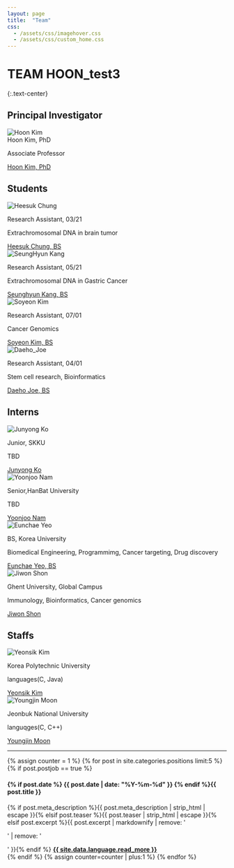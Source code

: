 ```yaml
---
layout: page
title:  "Team"
css:
  - /assets/css/imagehover.css
  - /assets/css/custom_home.css
---
```

  
# **TEAM HOON_test3**
{:.text-center}

## Principal Investigator

<div class="row"><div class="col-sm-12">
<div class="holder smooth">
    <img src="{{ site.url }}/assets/img/people/Profile-184998_Kim_H.jpg" alt="Hoon Kim" />
    <div class="go-top">
        Hoon Kim, PhD
        <p>Associate Professor</p>
        <span class="social-icons"><a href="{{ site.url }}/about"  class="social-icons" target="_blank" title="About"> <i class="fa fa-user"></i></a><a href="https://twitter.com/{{ site.owner.twitter }}"  class="social-icons" target="_blank" title="Follow @wisekh6"> <i class="fa fa-twitter"></i></a><a href="{{ site.url }}/contact"  class="social-icons" title="Contact"> <i class="fa fa-envelope"></i></a></span>
    </div>
    <div class="phototag"><a href="{{ site.url }}/about">Hoon Kim, PhD</a></div>
</div>
</div></div>


## Students

<div class="row"><div class="col-sm-4">
<div class="holder smooth">
    <img src="{{ site.url }}/assets/img/people/hs_jung.jpg" alt="Heesuk Chung" />
    <div class="go-top">
        <p>Research Assistant, 03/21</p>
        <p>Extrachromosomal DNA in brain tumor</p>
        <span class="social-icons"><a href="{{ site.url }}/people/hs_chung/"  class="social-icons" target="_blank" title="About"> <i class="fa fa-user"></i></a></span>
    </div>
    <div class="phototag"><a href="{{ site.url }}/people/hs_chung">Heesuk Chung, BS</a></div>
</div></div>
</div>

<div class="row"><div class="col-sm-4">
<div class="holder smooth">
    <img src="{{ site.url }}/assets/img/people/SeungHyun_Kang.png" alt="SeungHyun Kang" />
    <div class="go-top">
        <p>Research Assistant, 05/21</p>
        <p>Extrachromosomal DNA in Gastric Cancer</p>
        <span class="social-icons"><a href="{{ site.url }}/people/sk_kang/"  class="social-icons" target="_blank" title="About"> <i class="fa fa-user"></i></a></span>
    </div>
    <div class="phototag"><a href="{{ site.url }}/people/sk_kang">Seunghyun Kang, BS</a></div>
</div></div>
</div>

<div class="row"><div class="col-sm-4">
<div class="holder smooth">
    <img src="{{ site.url }}/assets/img/people/sy_kim.jpg" alt="Soyeon Kim" />
    <div class="go-top">
        <p>Research Assistant, 07/01</p>
        <p>Cancer Genomics</p>
        <span class="social-icons"><a href="{{ site.url }}/people/sy_kim/"  class="social-icons" target="_blank" title="About"> <i class="fa fa-user"></i></a></span>
    </div>
    <div class="phototag"><a href="{{ site.url }}/people/sy_kim">Soyeon Kim, BS</a></div>
</div></div>
</div>

<div class="row"><div class="col-sm-4">
<div class="holder smooth">
    <img src="{{ site.url }}/assets/img/people/dh_joe.png" alt="Daeho_Joe" />
    <div class="go-top">
        <p>Research Assistant, 04/01</p>
        <p>Stem cell research, Bioinformatics</p>
        <span class="social-icons"><a href="{{ site.url }}/people/dh_joe/"  class="social-icons" target="_blank" title="About"> <i class="fa fa-user"></i></a></span>
    </div>
    <div class="phototag"><a href="{{ site.url }}/people/dh_joe">Daeho Joe, BS</a></div>
</div></div>
</div>

 
## Interns

<div class="row"><div class="col-sm-4">
<div class="holder smooth">
    <img src="{{ site.url }}/assets/img/people/jy_ko.png" alt="Junyong Ko" />
    <div class="go-top">
        <p>Junior, SKKU</p>
        <p>TBD</p>
        <span class="social-icons"><a href="{{ site.url }}/people/jy_ko/"  class="social-icons" target="_blank" title="About"> <i class="fa fa-user"></i></a></span>
    </div>
    <div class="phototag"><a href="{{ site.url }}/people/jy_ko">Junyong Ko</a></div>
</div></div>
</div>

<div class="row"><div class="col-sm-4">
<div class="holder smooth">
    <img src="{{ site.url }}/assets/img/people/yj_nam.jpg" alt="Yoonjoo Nam" />
    <div class="go-top">
        <p>Senior,HanBat University</p>
        <p>TBD</p>
        <span class="social-icons"><a href="{{ site.url }}/people/yj_nam/"  class="social-icons" target="_blank" title="About"> <i class="fa fa-user"></i></a></span>
    </div>
    <div class="phototag"><a href="{{ site.url }}/people/yj_nam">Yoonjoo Nam</a></div>
</div></div>
</div>

<div class="row"><div class="col-sm-4">
<div class="holder smooth">
    <img src="{{ site.url }}/assets/img/people/ec_yeo.png" alt="Eunchae Yeo" />
    <div class="go-top">
        <p>BS, Korea University</p>
        <p>Biomedical Engineering, Programmimg, Cancer targeting, Drug discovery</p>
        <span class="social-icons"><a href="{{ site.url }}/people/ec_yeo"  class="social-icons" target="_blank" title="About"> <i class="fa fa-user"></i></a></span>
    </div>
   <div class="phototag"><a href="{{ site.url }}/people/ec_yeo">Eunchae Yeo, BS</a></div>
</div></div>
</div>

<div class="row"><div class="col-sm-4">
<div class="holder smooth">
    <img src="{{ site.url }}/assets/img/people/jw_shon.png" alt="Jiwon Shon" />
    <div class="go-top">
        <p>Ghent University, Global Campus</p>
        <p>Immunology, Bioinformatics, Cancer genomics</p>
        <span class="social-icons"><a href="{{ site.url }}/people/jw_shon"  class="social-icons" target="_blank" title="About"> <i class="fa fa-user"></i></a></span>
    </div>
    <div class="phototag"><a href="{{ site.url }}/people/jw_shon">Jiwon Shon</a></div>
</div></div>
</div>


## Staffs

<div class="row"><div class="col-sm-4">
<div class="holder smooth">
    <img src="{{ site.url }}/assets/img/people/ys_kim.png" alt="Yeonsik Kim" />
    <div class="go-top">
        <p>Korea Polytechnic University</p>
        <p>languages(C, Java)</p>
        <span class="social-icons"><a href="{{ site.url }}/people/ys_kim/"  class="social-icons" target="_blank" title="About"> <i class="fa fa-user"></i></a></span>
    </div>
    <div class="phototag"><a href="{{ site.url }}/people/ys_kim">Yeonsik Kim</a></div>
</div></div>
</div>

<div class="row"><div class="col-sm-4">
<div class="holder smooth">
    <img src="{{ site.url }}/assets/img/people/yj_moon.png" alt="Youngjin Moon" />
    <div class="go-top">
        <p>Jeonbuk National University</p>
        <p>languqges(C, C++)</p>
        <span class="social-icons"><a href="{{ site.url }}/people/yj_moon/"  class="social-icons" target="_blank" title="About"> <i class="fa fa-user"></i></a></span>
    </div>
    <div class="phototag"><a href="{{ site.url }}/people/yj_moon">Youngjin Moon</a></div>
</div></div>
</div>


<!-- Open Positions, if any, will populate here -->

<div class="row">
<div id="accordion col-sm-12"><hr class="small"></div>
<div id="accordion col-sm-12">
<div id="accordion">
  {% assign counter = 1 %}
  {% for post in site.categories.positions limit:5 %}
  {% if post.postjob == true %}
  <h4><i class="iconfont"></i> {% if post.date %}<time class="icon-calendar pr20" datetime='{{ post.date | date: "%Y-%m-%d" }}' itemprop="datePublished"> {{ post.date | date: "%Y-%m-%d" }}</time> {% endif %}{{ post.title }}</h4>
    <div>
      {% if post.meta_description %}{{ post.meta_description | strip_html | escape }}{% elsif post.teaser %}{{ post.teaser | strip_html | escape }}{% elsif post.excerpt %}{{ post.excerpt | markdownify | remove: '<p>' | remove: '</p>' }}{% endif %}
      <a href="{{ site.url }}{{ post.url }}" title="Read {{ post.title | escape_once }}"><strong>{{ site.data.language.read_more }}</strong></a>
    </div>
  {% endif %}
  {% assign counter=counter | plus:1 %}
  {% endfor %}
</div></div>
</div>

